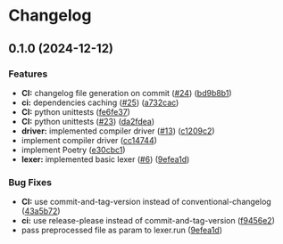 # Changelog

## 0.1.0 (2024-12-12)


### Features

* **CI:** changelog file generation on commit ([#24](https://github.com/d-u-d-e/c-compiler/issues/24)) ([bd9b8b1](https://github.com/d-u-d-e/c-compiler/commit/bd9b8b125ae9948fbbd18dd3f8ac607d3caa69dc))
* **ci:** dependencies caching ([#25](https://github.com/d-u-d-e/c-compiler/issues/25)) ([a732cac](https://github.com/d-u-d-e/c-compiler/commit/a732cac637f8302ab18f7e70fb51f249678fbbe1))
* **CI:** python unittests ([fe6fe37](https://github.com/d-u-d-e/c-compiler/commit/fe6fe3773ec06a35b0eb35083aa70702138c677b))
* **CI:** python unittests ([#23](https://github.com/d-u-d-e/c-compiler/issues/23)) ([da2fdea](https://github.com/d-u-d-e/c-compiler/commit/da2fdea1d41b51a7e0359775aac1f231220882e6))
* **driver:** implemented compiler driver ([#13](https://github.com/d-u-d-e/c-compiler/issues/13)) ([c1209c2](https://github.com/d-u-d-e/c-compiler/commit/c1209c2cd54c1deabbffa1f36bb61e767c2f8bdb))
* implement compiler driver ([cc14744](https://github.com/d-u-d-e/c-compiler/commit/cc14744e9f93f6d7b76e5d848ef9b510a2458959))
* implement Poetry ([e30cbc1](https://github.com/d-u-d-e/c-compiler/commit/e30cbc14a6ac9e3637447bce10a7487d3bacb07f))
* **lexer:** implemented basic lexer ([#6](https://github.com/d-u-d-e/c-compiler/issues/6)) ([9efea1d](https://github.com/d-u-d-e/c-compiler/commit/9efea1d1c2cde0d27af48255ed0d6d78bf8eb5ab))


### Bug Fixes

* **CI:** use commit-and-tag-version instead of conventional-changelog ([43a5b72](https://github.com/d-u-d-e/c-compiler/commit/43a5b722b7fdc5aab509fb2d784664ea401f054e))
* **ci:** use release-please instead of commit-and-tag-version ([f9456e2](https://github.com/d-u-d-e/c-compiler/commit/f9456e243cbc8841ed104dcc6f83fd0a66e2b104))
* pass preprocessed file as param to lexer.run ([9efea1d](https://github.com/d-u-d-e/c-compiler/commit/9efea1d1c2cde0d27af48255ed0d6d78bf8eb5ab))
